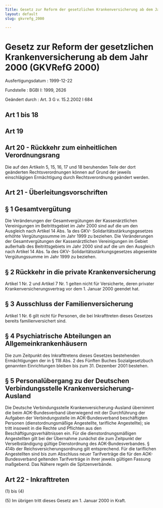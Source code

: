 ```yaml
---
Title: Gesetz zur Reform der gesetzlichen Krankenversicherung ab dem Jahr 2000
layout: default
slug: gkvrefg_2000

---
```


# Gesetz zur Reform der gesetzlichen Krankenversicherung ab dem Jahr 2000 (GKVRefG 2000)

Ausfertigungsdatum
:   1999-12-22

Fundstelle
:   BGBl I: 1999, 2626

Geändert durch
:   Art. 3 G v. 15.2.2002 I 684


## Art 1 bis 18



## Art 19



## Art 20 - Rückkehr zum einheitlichen Verordnungsrang

Die auf den Artikeln 5, 15, 16, 17 und 18 beruhenden Teile der dort
geänderten Rechtsverordnungen können auf Grund der jeweils
einschlägigen Ermächtigung durch Rechtsverordnung geändert werden.


## Art 21 - Überleitungsvorschriften



## § 1 Gesamtvergütung

Die Veränderungen der Gesamtvergütungen der Kassenärztlichen
Vereinigungen im Beitrittsgebiet im Jahr 2000 sind auf die um den
Ausgleich nach Artikel 14 Abs. 1a des GKV-
Solidaritätsstärkungsgesetzes erhöhte Vergütungssumme im Jahr 1999 zu
beziehen. Die Veränderungen der Gesamtvergütungen der Kassenärztlichen
Vereinigungen im Gebiet außerhalb des Beitrittsgebiets im Jahr 2000
sind auf die um den Ausgleich nach Artikel 14 Abs. 1a des GKV-
Solidaritätsstärkungsgesetzes abgesenkte Vergütungssumme im Jahr 1999
zu beziehen.


## § 2 Rückkehr in die private Krankenversicherung

Artikel 1 Nr. 2 und Artikel 7 Nr. 1 gelten nicht für Versicherte,
deren privater Krankenversicherungsvertrag vor dem 1. Januar 2000
geendet hat.


## § 3 Ausschluss der Familienversicherung

Artikel 1 Nr. 6 gilt nicht für Personen, die bei Inkrafttreten dieses
Gesetzes bereits familienversichert sind.


## § 4 Psychiatrische Abteilungen an Allgemeinkrankenhäusern

Die zum Zeitpunkt des Inkrafttretens dieses Gesetzes bestehenden
Ermächtigungen der in § 118 Abs. 2 des Fünften Buches Sozialgesetzbuch
genannten Einrichtungen bleiben bis zum 31. Dezember 2001 bestehen.


## § 5 Personalübergang zu der Deutschen Verbindungsstelle Krankenversicherung-Ausland

Die Deutsche Verbindungsstelle Krankenversicherung-Ausland übernimmt
die beim AOK-Bundesverband überwiegend mit der Durchführung der
Aufgaben der Verbindungsstelle im AOK-Bundesverband beschäftigten
Personen (dienstordnungsmäßige Angestellte, tarifliche Angestellte);
sie tritt insoweit in die Rechte und Pflichten aus den
Beschäftigungsverhältnissen ein. Für die dienstordnungsmäßigen
Angestellten gilt bei der Übernahme zunächst die zum Zeitpunkt der
Verselbständigung gültige Dienstordnung des AOK-Bundesverbandes. §
414b der Reichsversicherungsordnung gilt entsprechend. Für die
tariflichen Angestellten sind bis zum Abschluss neuer Tarifverträge
die für den AOK-Bundesverband geltenden Tarifverträge in ihrer jeweils
gültigen Fassung maßgebend. Das Nähere regeln die Spitzenverbände.


## Art 22 - Inkrafttreten

(1) bis (4)

(5) Im übrigen tritt dieses Gesetz am 1. Januar 2000 in Kraft.

